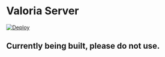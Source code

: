 # Valoria Server
[![Deploy](https://www.herokucdn.com/deploy/button.svg)](https://heroku.com/deploy)

## Currently being built, please do not use. 
